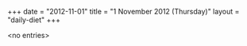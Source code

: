 +++
date = "2012-11-01"
title = "1 November 2012 (Thursday)"
layout = "daily-diet"
+++

<p>&lt;no entries&gt;</p>